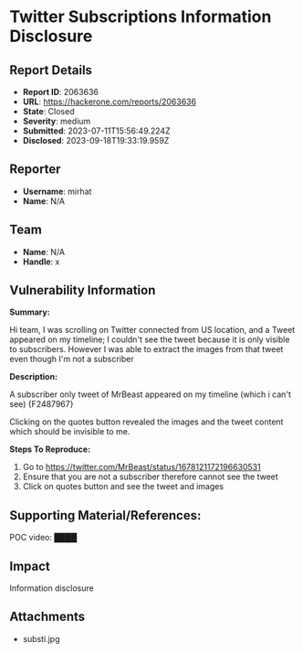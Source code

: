 # Twitter Subscriptions Information Disclosure

## Report Details
- **Report ID**: 2063636
- **URL**: https://hackerone.com/reports/2063636
- **State**: Closed
- **Severity**: medium
- **Submitted**: 2023-07-11T15:56:49.224Z
- **Disclosed**: 2023-09-18T19:33:19.959Z

## Reporter
- **Username**: mirhat
- **Name**: N/A

## Team
- **Name**: N/A
- **Handle**: x

## Vulnerability Information
**Summary:** 

Hi team,
I was scrolling on Twitter connected from US location, and a Tweet appeared on my timeline; I couldn't see the tweet because it is only visible to subscribers. However I was able to extract the images from that tweet even though I'm not a subscriber

**Description:**

A subscriber only tweet of MrBeast appeared on my timeline (which i can't see)
{F2487967}

Clicking on the quotes button revealed the images and the tweet content which should be invisible to me.

**Steps To Reproduce:**

  1.  Go to https://twitter.com/MrBeast/status/1678121172196630531
  1. Ensure that you are not a subscriber therefore cannot see the tweet
  1. Click on quotes button and see the tweet and images

## Supporting Material/References:

POC video:
████

## Impact

Information disclosure

## Attachments
- substi.jpg
